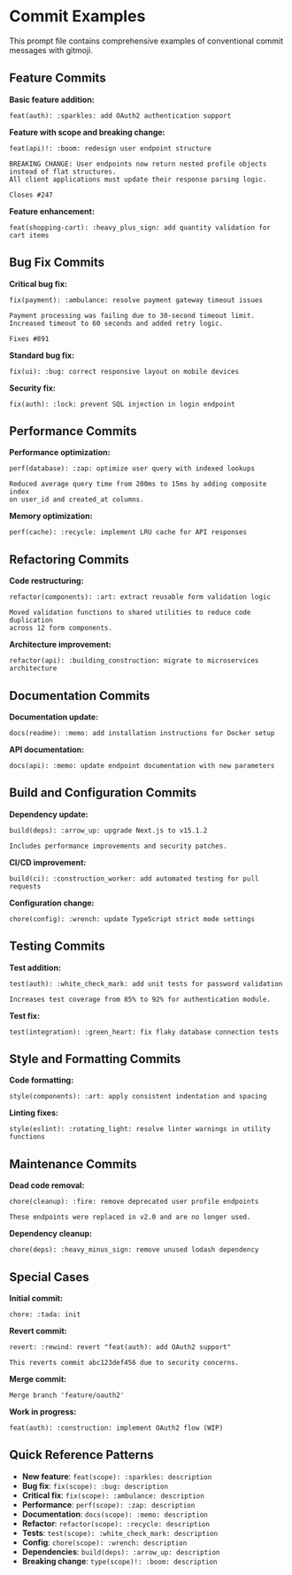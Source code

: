 # Commit Examples

This prompt file contains comprehensive examples of conventional commit messages with gitmoji.

## Feature Commits

**Basic feature addition:**

```
feat(auth): :sparkles: add OAuth2 authentication support
```

**Feature with scope and breaking change:**

```
feat(api)!: :boom: redesign user endpoint structure

BREAKING CHANGE: User endpoints now return nested profile objects instead of flat structures.
All client applications must update their response parsing logic.

Closes #247
```

**Feature enhancement:**

```
feat(shopping-cart): :heavy_plus_sign: add quantity validation for cart items
```

## Bug Fix Commits

**Critical bug fix:**

```
fix(payment): :ambulance: resolve payment gateway timeout issues

Payment processing was failing due to 30-second timeout limit.
Increased timeout to 60 seconds and added retry logic.

Fixes #891
```

**Standard bug fix:**

```
fix(ui): :bug: correct responsive layout on mobile devices
```

**Security fix:**

```
fix(auth): :lock: prevent SQL injection in login endpoint
```

## Performance Commits

**Performance optimization:**

```
perf(database): :zap: optimize user query with indexed lookups

Reduced average query time from 200ms to 15ms by adding composite index
on user_id and created_at columns.
```

**Memory optimization:**

```
perf(cache): :recycle: implement LRU cache for API responses
```

## Refactoring Commits

**Code restructuring:**

```
refactor(components): :art: extract reusable form validation logic

Moved validation functions to shared utilities to reduce code duplication
across 12 form components.
```

**Architecture improvement:**

```
refactor(api): :building_construction: migrate to microservices architecture
```

## Documentation Commits

**Documentation update:**

```
docs(readme): :memo: add installation instructions for Docker setup
```

**API documentation:**

```
docs(api): :memo: update endpoint documentation with new parameters
```

## Build and Configuration Commits

**Dependency update:**

```
build(deps): :arrow_up: upgrade Next.js to v15.1.2

Includes performance improvements and security patches.
```

**CI/CD improvement:**

```
build(ci): :construction_worker: add automated testing for pull requests
```

**Configuration change:**

```
chore(config): :wrench: update TypeScript strict mode settings
```

## Testing Commits

**Test addition:**

```
test(auth): :white_check_mark: add unit tests for password validation

Increases test coverage from 85% to 92% for authentication module.
```

**Test fix:**

```
test(integration): :green_heart: fix flaky database connection tests
```

## Style and Formatting Commits

**Code formatting:**

```
style(components): :art: apply consistent indentation and spacing
```

**Linting fixes:**

```
style(eslint): :rotating_light: resolve linter warnings in utility functions
```

## Maintenance Commits

**Dead code removal:**

```
chore(cleanup): :fire: remove deprecated user profile endpoints

These endpoints were replaced in v2.0 and are no longer used.
```

**Dependency cleanup:**

```
chore(deps): :heavy_minus_sign: remove unused lodash dependency
```

## Special Cases

**Initial commit:**

```
chore: :tada: init
```

**Revert commit:**

```
revert: :rewind: revert "feat(auth): add OAuth2 support"

This reverts commit abc123def456 due to security concerns.
```

**Merge commit:**

```
Merge branch 'feature/oauth2'
```

**Work in progress:**

```
feat(auth): :construction: implement OAuth2 flow (WIP)
```

## Quick Reference Patterns

- **New feature**: `feat(scope): :sparkles: description`
- **Bug fix**: `fix(scope): :bug: description`
- **Critical fix**: `fix(scope): :ambulance: description`
- **Performance**: `perf(scope): :zap: description`
- **Documentation**: `docs(scope): :memo: description`
- **Refactor**: `refactor(scope): :recycle: description`
- **Tests**: `test(scope): :white_check_mark: description`
- **Config**: `chore(scope): :wrench: description`
- **Dependencies**: `build(deps): :arrow_up: description`
- **Breaking change**: `type(scope)!: :boom: description`
